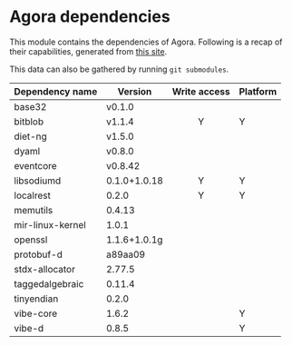 # Agora dependencies

This module contains the dependencies of Agora.
Following is a recap of their capabilities, generated from [this site](https://www.tablesgenerator.com/markdown_tables).

This data can also be gathered by running `git submodules`.


| Dependency name  | Version      | Write access | Platform |
|------------------|--------------|:------------:|----------|
| base32           | v0.1.0       |              |          |
| bitblob          | v1.1.4       |       Y      |     Y    |
| diet-ng          | v1.5.0       |              |          |
| dyaml            | v0.8.0       |              |          |
| eventcore        | v0.8.42      |              |          |
| libsodiumd       | 0.1.0+1.0.18 |       Y      |     Y    |
| localrest        | 0.2.0        |       Y      |     Y    |
| memutils         | 0.4.13       |              |          |
| mir-linux-kernel | 1.0.1        |              |          |
| openssl          | 1.1.6+1.0.1g |              |          |
| protobuf-d       | a89aa09      |              |          |
| stdx-allocator   | 2.77.5       |              |          |
| taggedalgebraic  | 0.11.4       |              |          |
| tinyendian       | 0.2.0        |              |          |
| vibe-core        | 1.6.2        |              |     Y    |
| vibe-d           | 0.8.5        |              |     Y    |
